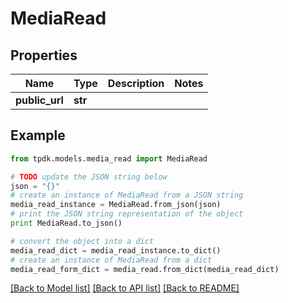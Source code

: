 # MediaRead



## Properties

Name | Type | Description | Notes
------------ | ------------- | ------------- | -------------
**public_url** | **str** |  | 

## Example

```python
from tpdk.models.media_read import MediaRead

# TODO update the JSON string below
json = "{}"
# create an instance of MediaRead from a JSON string
media_read_instance = MediaRead.from_json(json)
# print the JSON string representation of the object
print MediaRead.to_json()

# convert the object into a dict
media_read_dict = media_read_instance.to_dict()
# create an instance of MediaRead from a dict
media_read_form_dict = media_read.from_dict(media_read_dict)
```
[[Back to Model list]](../README.md#documentation-for-models) [[Back to API list]](../README.md#documentation-for-api-endpoints) [[Back to README]](../README.md)


